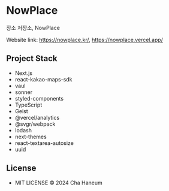 # NowPlace
장소 저장소, NowPlace

Website link: https://nowplace.kr/, https://nowplace.vercel.app/

## Project Stack
- Next.js
- react-kakao-maps-sdk
- vaul
- sonner
- styled-components
- TypeScript
- Geist
- @vercel/analytics
- @svgr/webpack
- lodash
- next-themes
- react-textarea-autosize
- uuid

## License
- MIT LICENSE © 2024 Cha Haneum